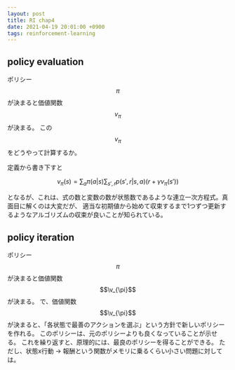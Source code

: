 ```yaml
---
layout: post
title: RI chap4
date: 2021-04-19 20:01:00 +0900
tags: reinforcement-learning
---
```


## policy evaluation

ポリシー $$\pi$$が決まると価値関数$$v_{\pi}$$が決まる。
この$$v_{\pi}$$をどうやって計算するか。

定義から書き下すと

$$
v_{\pi}(s) = \sum_{a} \pi(a|s) \sum_{s', r} p(s', r | s, a) \left( r + \gamma v_{\pi}(s')\right)
$$

となるが、これは、式の数と変数の数が状態数であるような連立一次方程式。真面目に解くのは大変だが、
適当な初期値から始めて収束するまで1つずつ更新するようなアルゴリズムの収束が良いことが知られている。


## policy iteration

ポリシー $$\pi$$が決まると価値関数$$\v_{\pi}$$が決まる。
で、価値関数$$\v_{\pi}$$が決まると、「各状態で最善のアクションを選ぶ」という方針で新しいポリシーを作れる。
このポリシーは、元のポリシーよりも良くなっていることが示せる。
これを繰り返すと、原理的には、最良のポリシーを得ることができる。
ただし、状態x行動 → 報酬という関数がメモリに乗るくらい小さい問題に対しては。

